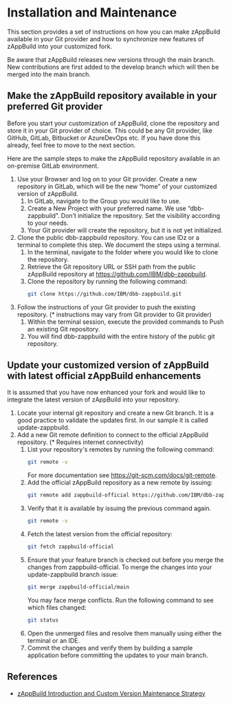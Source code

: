 # Installation and Maintenance

This section provides a set of instructions on how you can make zAppBuild available in your Git provider and how to synchronize new features of zAppBuild into your customized fork.

Be aware that zAppBuild releases new versions through the main branch. New contributions are first added to the develop branch which will then be merged into the main branch.

## Make the zAppBuild repository available in your preferred Git provider

Before you start your customization of zAppBuild, clone the repository and store it in your Git provider of choice. This could be any Git provider, like GitHub, GitLab, Bitbucket or AzureDevOps etc. If you have done this already, feel free to move to the next section.

Here are the sample steps to make the zAppBuild repository available in an on-premise GitLab environment.

1. Use your Browser and log on to your Git provider. Create a new repository in GitLab, which will be the new “home” of your customized version of zAppBuild.
   1. In GitLab, navigate to the Group you would like to use.
   2. Create a New Project with your preferred name. We use “dbb-zappbuild”. Don’t initialize the repository. Set the visibility according to your needs.
   3. Your Git provider will create the repository, but it is not yet initialized.
2. Clone the public dbb-zappbuild repository. You can use IDz or a terminal to complete this step. We document the steps using a terminal.
   1. In the terminal, navigate to the folder where you would like to clone the repository.
   2. Retrieve the Git repository URL or SSH path from the public zAppBuild repository at https://github.com/IBM/dbb-zappbuild.
   3. Clone the repository by running the following command:
      ```sh
      git clone https://github.com/IBM/dbb-zappbuild.git
      ```
3. Follow the instructions of your Git provider to push the existing repository. (\* instructions may vary from Git provider to Git provider)
   1. Within the terminal session, execute the provided commands to Push an existing Git repository.
   2. You will find dbb-zappbuild with the entire history of the public git repository.

## Update your customized version of zAppBuild with latest official zAppBuild enhancements

It is assumed that you have now enhanced your fork and would like to integrate the latest version of zAppBuild into your repository.

1. Locate your internal git repository and create a new Git branch. It is a good practice to validate the updates first. In our sample it is called update-zappbuild.
2. Add a new Git remote definition to connect to the official zAppBuild repository. (\* Requires internet connectivity)
   1. List your repository's remotes by running the following command:
      ```sh
      git remote -v
      ```
      For more documentation see https://git-scm.com/docs/git-remote.
   2. Add the official zAppBuild repository as a new remote by issuing:
      ```sh
      git remote add zappbuild-official https://github.com/IBM/dbb-zappbuild.git
      ```
   3. Verify that it is available by issuing the previous command again.
      ```sh
      git remote -v
      ```
   4. Fetch the latest version from the official repository:
      ```sh
      git fetch zappbuild-official
      ```
   5. Ensure that your feature branch is checked out before you merge the changes from zappbuild-official. To merge the changes into your update-zappbuild branch issue:
      ```sh
      git merge zappbuild-official/main
      ```
      You may face merge conflicts. Run the following command to see which files changed:
      ```sh
      git status
      ```
   6. Open the unmerged files and resolve them manually using either the terminal or an IDE.
   7. Commit the changes and verify them by building a sample application before committing the updates to your main branch.

## References

- [zAppBuild Introduction and Custom Version Maintenance Strategy](https://www.ibm.com/support/pages/system/files/inline-files/zAppBuild_Introduction_and_Custom_Version_Maintenance_Strategy_20220321.pdf)

